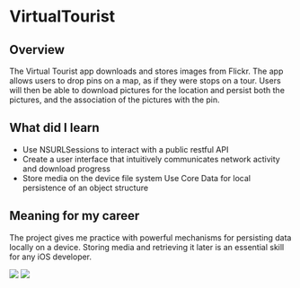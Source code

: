 # VirtualTourist

## Overview
The Virtual Tourist app downloads and stores images from Flickr. The app allows users to drop pins on a map, as if they were stops on a tour. Users will then be able to download pictures for the location and persist both the pictures, and the association of the pictures with the pin.

## What did I learn
* Use NSURLSessions to interact with a public restful API
* Create a user interface that intuitively communicates network activity and download progress
* Store media on the device file system Use Core Data for local persistence of an object structure

## Meaning for my career
The project gives me practice with powerful mechanisms for persisting data locally on a device. Storing media and retrieving it later is an essential skill for any iOS developer.

![](http://i.giphy.com/l4JyXpkbouleZiaFG.gif)  ![](http://i.giphy.com/3o6ZtlHTvqkR1y8HT2.gif)
